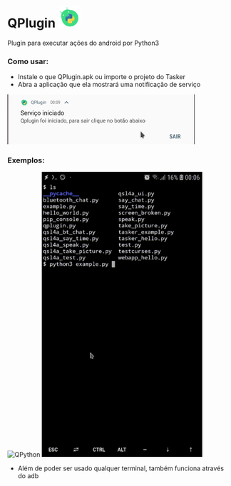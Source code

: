 # QPlugin <img width=50 src="/src/icon.png"/> 
Plugin para executar ações do android por Python3

### Como usar:

* Instale o que QPlugin.apk ou importe o projeto do Tasker
* Abra a aplicação que ela mostrará uma notificação de serviço

<img src="/src/notify.png">

### Exemplos:
![QPython](/src/qpython.gif) ![Termux](/src/termux.gif)

* Além de poder ser usado qualquer terminal, também funciona através do adb
